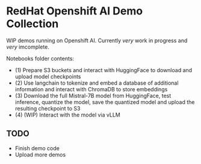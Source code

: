 # RedHat Openshift AI Demo Collection

WIP demos running on Openshift AI. Currently *very* work in progress and *very* imcomplete.

Notebooks folder contents:

- (1) Prepare S3 buckets and interact with HuggingFace to download and upload model checkpoints
- (2) Use langchain to tokenize and embed a database of additional information and interact with ChromaDB to store embeddings
- (3) Download the full Mistral-7B model from HuggingFace, test inference, quantize the model, save the quantized model and upload the resulting checkpoint to S3
- (4) (WIP) Interact with the model via vLLM

## TODO

- Finish demo code
- Upload more demos

